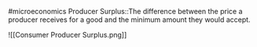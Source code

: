 #microeconomics 
Producer Surplus::The difference between the price a producer receives for a good and the minimum amount they would accept.
<!--SR:!2023-11-25,3,250-->
![[Consumer Producer Surplus.png]]